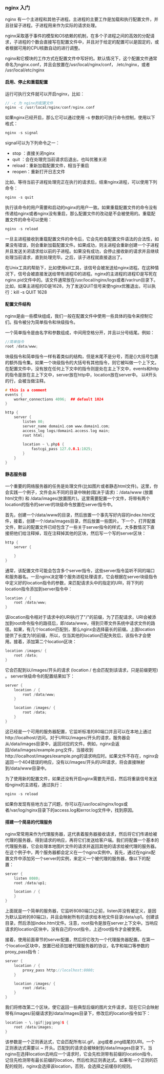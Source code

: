 ### nginx 入门
nginx 有一个主进程和其他子进程。主进程的主要工作是加载和执行配置文件，并且驻留子进程。子进程用来作为实际的请求处理。

nginx采取基于事件的模型和OS依赖的机制，在多个子进程之间的高效的分配请求，子进程的个数会直接写在配置文件中，并且对于给定的配置可以是固定的，或者根据可用的CPU核数自动的进行调整。

nginx和它模块的工作方式在配置文件中写好的。默认情况下，这个配置文件通常命名为nginx.conf，并且会放置在/usr/local/nginx/conf， /etc/nginx，或者 /usr/local/etc/nginx

#### 启用、停止和重载配置
运行可执行文件就可以开启nginx，比如：
```cpp
// -c 为 nginx的配置文件
nginx -c /usr/local/nginx/conf/nginx.conf
```
如果nginx已经开启，那么它可以通过使用 -s 参数的可执行命令控制，使用以下格式：
```cpp
nginx -s signal
```
signal可以为下列命令之一：
* stop ：直接关闭nginx
* quit ：会在处理完当前请求后退出，也叫优雅关闭
* reload：重新加载配置文件，相当于重启
* reopen：重新打开日志文件

比如，等待当前子进程处理完正在执行的请求后，结束nginx进程，可以使用下列命令：
```cpp
nginx -s quit
```
执行该命令的用户需要和启动的nginx的用户一致。如果重载配置文件的命令没有传递给nginx或者nginx没有重启，那么配置文件的改动是不会被使用的。重载配置文件的命令可以使用：
```cpp
nginx -s reload
```
一旦主进程接收到重载配置文件的命令后，它会先检查配置文件语法的合法性，如果没有错误，则会重新加载配置文件。如果成功，则主进程会重新创建一个子进程并且发送关闭请求给以前的子进程。如果没有成功，会停止接收新的请求并且继续处理当前请求，直到处理完毕。之后，该子进程就直接退出了。

在Unix工具的帮助下，比如使用kill工具，该信号会被发送给nginx进程。在这种情况下，信号会被直接发送给带有进程ID的进程。nginx的主进程的进程ID是写死在nginx.pid文件中的。该文件通常放在/usr/local/nginx/logs或者/var/run目录下。比如，如果主进程的ID是1628，为了发送QUIT信号来使nginx优雅退出，可以执行：kill -s QUIT 1628

#### 配置文件结构
nginx是由一些模块组成，我们一般在配置文件中使用一些具体的指令来控制它们。指令被分为简单指令和块级指令。

一个简单指令是由名字和参数组成，中间用空格分开，并且以分号结尾。例如：
```cpp
//简单指令
root /data/www;
```
块级指令和简单指令一样有着类似的结构，但是末尾不是分号，而是{}大括号包裹的额外指令集。如果一个块级指令的大括号有其他指令，则它被叫做一个上下文。在配置文件中，没有放在任何上下文中的指令则是处在主上下文中，events和http的指令是放在主上下文中，server放在http中，location放在server中。
以#开头的行，会被当做注释。
```cpp
# this is a comment
events {
	worker_connections 4096;  ## default 1024
}

http {
	server {
		listen 80;
		server_name domain1.com www.domain1.com;
		access_log logs/domain1.access.log main;
		root html;
	
		location ~ \.php$ {
			fastcgi_pass 127.0.0.1:1025;
		}
	}
}
```

#### 静态服务器
一个重要的网络服务器的任务是处理文件(比如图片或者静态html文件)。这里，你会实践一个例子，文件会从不同的目录中映射(取决于请求)：/data/www (放置html文件) 和 /data/images(放置图片)。这里需要配置一个文件，将带有两个location的指令的server的块级命令放置在server指令中。

首先，创建一个/data/www的目录，然后放置一个事先写好内容的index.html文件，接着，创建一个/data/images目录，然后放置一些图片。下一个，打开配置文件，默认的配置文件已经包含了一些关于server指令的样式，大多数情况下直接把他们给注释掉，现在注释掉其他的区块，然后写一个写的server区块：
```cpp
http {
	server {

	}
}
```
通常，该配置文件可能会包含多个server指令，这些server指令监听不同的端口和服务器名。一旦nginx决定哪个服务进程处理请求，它会根据在server块级指令中定义好的location指令的参数，来匹配请求头中的指定的URI，将下列的location指令添加到server指令中：
```cpp
location / {
	root /data/www;
}
```
该location指令相对于请求中的URI执行了"/"的前缀，为了匹配请求，URI会被添加到root命令指令的路径后，即/data/www，得到贝蒂文件系统中请求文件的路径。如果，有几个location匹配到，那么nginx会选择最长的前缀。上面location提供了长度为1的前缀，所以，仅当其他的location匹配失败后，该指令才会使用。接着，添加第二个location区块：
```cpp
location /images/ {
	root /data;
}
```
它会匹配到以/images/开头的请求 (location / 也会匹配到该请求，只是前缀更短) 。 server块级命令的配置结果如下：
```cpp
server {
	location / {
		root /data/www;
	}

	location /images/ {
		root /data;
	}
}
```
这已经是一个可用的服务器配置，它监听标准的80端口并且可以在本地上通过http://localhost/访问。对于URI以/images/开头的请求，服务器会从/data/images目录中，返回对应的文件。例如，nginx会返回/data/images/example.png文件，当接收到http://localhost/images/example.png的请求响应时。如果文件不存在，nginx会返回一个404错误的响应，没有以/images/开头的URI请求，将会直接映射到/data/www目录中。

为了使用新的配置文件，如果还没有开启nginx需要先开启，然后将重装信号发送给nginx的主进程，通过执行：
```cpp
nginx -s reload
```
如果你发现有些地方出了问题，你可以在/usr/local/nginx/logs或者/var/log/nginx目录下的access.log和error.log文件中，找到原因。

#### 搭建一个简易的代理服务
nginx常常用来作为代理服务器，这代表着服务器接收请求，然后将它们传递给被代理的服务器，得到请求的响应，再将它们发送给客户端。我们将配置一个基本的代理服务器，它会处理本地图片文件的请求并返回其他的请求给被代理的服务器。在这个例子中，两个服务器都会定义在一个nginx实例中。首先，通过在nginx配置文件中添加另一个server的实例，来定义一个被代理的服务器，像以下的配置：
```cpp
server {
	listen 8080;
	root /data/up1;

	location / {
	}
}
```
上面就是一个简单的服务器，它监听8080端口(之前，listen并没有被定义，是因为默认监听的80端口)，并且会映射所有的请求给本地文件目录/data/up1。创建该目录，然后添加index.html文件。注意，root指令是放在server上下文中。当响应请求的location区块中，没有自己的root指令，上述root指令才会被使用。

接着，使用前面章节的server配置，然后将它改为一个代理服务器配置。在第一个location区块中，放置已经添加被代理服务器的协议，名字和端口等参数的proxy_pass指令：
```cpp
server {
	location / {
		proxy_pass http://localhost:8080;
	}

	location /images/ {
		root /data;
	}
}
```
我们将修改第二个区块，使它返回一些典型后缀的图片文件请求，现在它只会映射带有/images/前缀请求到/data/images目录下，修改后的location指令如下：
```cpp
location ~ \.(gif|jpg|png)$ {
	root /data/images;
}
```
 该参数是一个正则表达式，它会匹配所有以.gif，.jpg或者.png结尾的URI。一个正则表达式需要以 ~ 开头。匹配到的请求会被映射到/data/images目录下。当nginx在选择location去响应一个请求时，它会先检测带有前缀的location指令，记住先检测带有最长前缀的location，然后检测正则表达式。如果有一个正则的匹配的规则，nginx会选择该location，否则，会选择之前缓存的规则。